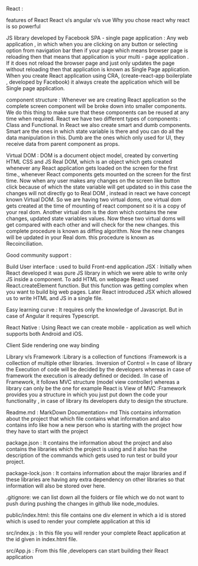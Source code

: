 React :

features of React React v/s angular v/s vue Why you chose react why react is so powerful

JS library developed by Facebook SPA - single page application : Any web application , in which when you are clicking on any button or selecting option from navigation bar then if your page which means browser page is reloading then that means that application is your multi - page application . If it does not reload the browser page and just only updates the page without reloading then that application is known as Single Page application. When you create React application using CRA, (create-react-app boilerplate , developed by Facebook) it always create the application which will be Single page application.

component structure : Whenever we are creating React application so the complete screen component will be broke down into smaller components. We do this thing to make sure that these components can be reused at any time when required. React we have two different types of components : Class and Functional. In React we also create smart and dumb components. Smart are the ones in which state variable is there and you can do all the data manipulation in this. Dumb are the ones which only used for UI, they receive data from parent component as props.

Virtual DOM : DOM is a document object model, created by converting HTML CSS and JS Real DOM, which is an object which gets created whenever any React application gets loaded on the screen for the first time., whenever React components gets mounted on the screen for the first time. Now when any user makes any changes on the screen like button click because of which the state variable will get updated so in this case the changes will not directly go to Real DOM , instead in react we have concept known Virtual DOM. So we are having two virtual doms, one virtual dom gets created at the time of mounting of react component so it is a copy of your real dom. Another virtual dom is the dom which contains the new changes, updated state variables values. Now these two virtual doms will get compared with each other and will check for the new changes. this complete procedure is known as diffing algorithm. Now the new changes will be updated in your Real dom. this procedure is known as Recoinciliation.

Good community support :

Build User interface : used to build Front-end application JSX : Initially when React developed it was pure JS library in which we were able to write only JS inside a component. To add HTML on webpage React used React.createElement function. But this function was getting complex when you want to build big web pages. Later React introduced JSX which allowed us to write HTML and JS in a single file.

Easy learning curve : It requires only the knowledge of Javascript. But in case of Angular it requires Typescript.

React Native : Using React we can create mobile - application as well which supports both Android and iOS.

Client Side rendering one way binding

Library v/s Framework :Library is a collection of functions :Framework is a collection of multiple other libraries. :Inversion of Control = In case of library the Execution of code will be decided by the developers whereas in case of framework the execution is already defined or decided. :In case of Framework, it follows MVC structure (model view controller) whereas a library can only be the one for example React is View of MVC :Framework provides you a structure in which you just put down the code your functionality , in case of library its developers duty to design the structure.

Readme.md : MarkDown Documentation= md This contains information about the project that which file contains what information and also contains info like how a new person who is starting with the project how they have to start with the project

package.json : It contains the information about the project and also contains the libraries which the project is using and it also has the description of the commands which gets used to run test or build your project.

package-lock.json : It contains information about the major libraries and if these libraries are having any extra dependency on other libraries so that information will also be stored over here.

.gitignore: we can list down all the folders or file which we do not want to push during pushing the changes in github like node_modules.

public/index.html: this file contains one div element in which a id is stored which is used to render your complete application at this id

src/index.js : In this file you will render your complete React application at the id given in index.html file.

src/App.js : From this file ,developers can start building their React application
